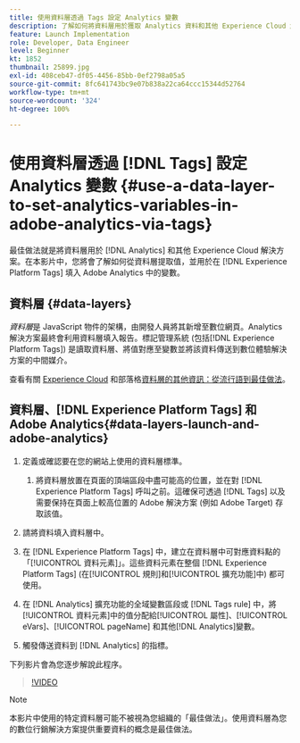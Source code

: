 ```yaml
---
title: 使用資料層透過 Tags 設定 Analytics 變數
description: 了解如何將資料層用於獲取 Analytics 資料和其他 Experience Cloud 解決方案。
feature: Launch Implementation
role: Developer, Data Engineer
level: Beginner
kt: 1852
thumbnail: 25899.jpg
exl-id: 408ceb47-df05-4456-85bb-0ef2798a05a5
source-git-commit: 8fc641743bc9e07b838a22ca64ccc15344d52764
workflow-type: tm+mt
source-wordcount: '324'
ht-degree: 100%

---
```


# 使用資料層透過 [!DNL Tags] 設定 Analytics 變數 {#use-a-data-layer-to-set-analytics-variables-in-adobe-analytics-via-tags}

最佳做法就是將資料層用於 [!DNL Analytics] 和其他 Experience Cloud 解決方案。在本影片中，您將會了解如何從資料層提取值，並用於在 [!DNL Experience Platform Tags] 填入 Adobe Analytics 中的變數。

## 資料層 {#data-layers}

_資料層_&#x200B;是 JavaScript 物件的架構，由開發人員將其新增至數位網頁。Analytics 解決方案最終會利用資料層填入報告。標記管理系統 (包括[!DNL Experience Platform Tags]) 是讀取資料層、將值對應至變數並將該資料傳送到數位體驗解決方案的中間媒介。

查看有關 [Experience Cloud](https://experienceleague.adobe.com/docs/analytics/implementation/prepare/data-layer.html?lang=zh-Hant) 和部落格[資料層的其他資訊：從流行語到最佳做法](https://blog.adobe.com/en/2014/03/13/data-layers-buzzword-best-practice)。

## 資料層、[!DNL Experience Platform Tags] 和 Adobe Analytics{#data-layers-launch-and-adobe-analytics}

1. 定義或確認要在您的網站上使用的資料層標準。

   1. 將資料層放置在頁面的頂端區段中盡可能高的位置，並在對 [!DNL Experience Platform Tags] 呼叫之前。這確保可透過 [!DNL Tags] 以及需要保持在頁面上較高位置的 Adobe 解決方案 (例如 Adobe Target) 存取該值。

1. 請將資料填入資料層中。
1. 在 [!DNL Experience Platform Tags] 中，建立在資料層中可對應資料點的「[!UICONTROL 資料元素]」。這些資料元素在整個 [!DNL Experience Platform Tags] (在[!UICONTROL 規則]和[!UICONTROL 擴充功能]中) 都可使用。
1. 在 [!DNL Analytics] 擴充功能的全域變數區段或 [!DNL Tags rule] 中，將[!UICONTROL 資料元素]中的值分配給[!UICONTROL 屬性]、[!UICONTROL eVars]、[!UICONTROL pageName] 和其他[!DNL Analytics]變數。
1. 觸發傳送資料到 [!DNL Analytics] 的指標。

下列影片會為您逐步解說此程序。

>[!VIDEO](https://video.tv.adobe.com/v/25899/?quality=12&learn=on)

>[!NOTE]
>
>本影片中使用的特定資料層可能不被視為您組織的「最佳做法」。使用資料層為您的數位行銷解決方案提供重要資料的概念是最佳做法。